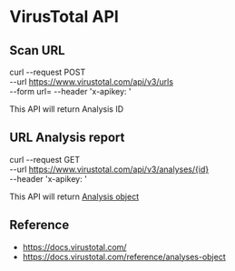 # VirusTotal API



## Scan URL

curl --request POST \
  --url https://www.virustotal.com/api/v3/urls \
  --form url=<Your URL here>
  --header 'x-apikey: <your API key>'


This API will return Analysis ID

## URL Analysis report

curl --request GET \
  --url https://www.virustotal.com/api/v3/analyses/{id} \
  --header 'x-apikey: <your API key>'

This API will return [Analysis object](https://docs.virustotal.com/reference/analyses-object)

## Reference

- https://docs.virustotal.com/
- https://docs.virustotal.com/reference/analyses-object